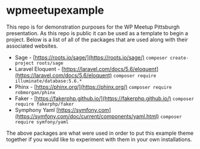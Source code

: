 # wpmeetupexample

This repo is for demonstration purposes for the WP Meetup Pittsburgh presentation. As this repo is public it can be used as a template to begin a project. Below is a list of all of the packages that are used along with their associated websites.

* Sage - [https://roots.io/sage/](https://roots.io/sage/) `composer create-project roots/sage`
* Laravel Eloquent - [https://laravel.com/docs/5.6/eloquent](https://laravel.com/docs/5.6/eloquent) `composer require illuminate/database:5.6.*`
* Phinx - [https://phinx.org/](https://phinx.org/) `composer require robmorgan/phinx`
* Faker - [https://fakerphp.github.io/](https://fakerphp.github.io/) `composer require fakerphp/faker`
* Symphony Yaml [https://symfony.com](https://symfony.com/doc/current/components/yaml.html) `composer require symfony/yaml`

The above packages are what were used in order to put this example theme together if you would like to experiment with them in your own installations. 